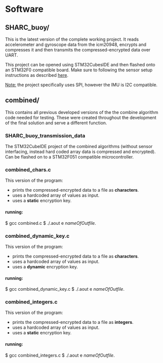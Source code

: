 # Software
## SHARC_buoy/
This is the latest version of the complete working project. It reads accelerometer and gyroscope data from the icm20948, encrypts and compresses it and then transmits the compressed-encrypted data over UART. 

This project can be opened using STM32CubesIDE and then flashed onto an STM32F0 compatible board. Make sure to following the sensor setup instructions as described [here](https://github.com/tristynferreiro/SHARC_buoy_data_transmission/blob/main/Software/Sensor/README.md). 

<u>Note:</u> the project specifically uses SPI, however the IMU is I2C compatible.

## combined/
This contains all previous developed versions of the the combine algorithm code needed for testing. These were created throughout the development of the final solution and serve a different function.

### SHARC_buoy_transmission_data
The STM32CubeIDE project of the combined algorithms (without sensor interfacing, instead hard coded array data is compressed and encrypted). Can be flashed on to a STM32F051 compatible microcontroller.

### combined_chars.c
This version of the program:
- prints the compressed-encrypted data to a file as **characters**.
- uses a hardcoded array of values as input.
- uses a **static** encryption key.

#### running:
$ gcc combined.c
$ ./.aout e *nameOfOutfile*.

### combined_dynamic_key.c
This version of the program:
- prints the compressed-encrypted data to a file as **characters**.
- uses a hardcoded array of values as input.
- uses a **dynamic** encryption key.

#### running:
$ gcc combined_dynamic_key.c
$ ./.aout e *nameOfOutfile*.

### combined_integers.c
This version of the program:
- prints the compressed-encrypted data to a file as **integers**.
- uses a hardcoded array of values as input.
- uses a **static** encryption key.

#### running:
$ gcc combined_integers.c
$ ./.aout e *nameOfOutfile*.